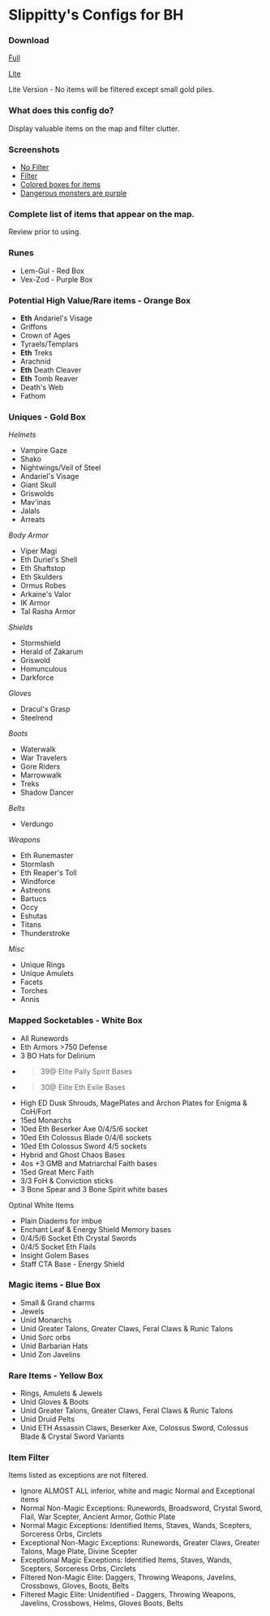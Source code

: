 Slippitty's Configs for BH
===================

### Download

[Full](https://raw.githubusercontent.com/slippittydo/bh-config/master/1.5s/full/BH.cfg)

[Lite](https://raw.githubusercontent.com/slippittydo/bh-config/master/1.5s/lite/BH.cfg)

Lite Version - No items will be filtered except small gold piles.

### What does this config do?

Display valuable items on the map and filter clutter.

### Screenshots

* [No Filter](http://i.imgur.com/3Qvh81E.jpg)
* [Filter](http://i.imgur.com/RrHXpfX.jpg)
* [Colored boxes for items](http://i.imgur.com/emAsPoC.jpg)
* [Dangerous monsters are purple](http://i.imgur.com/s3vLGdD.jpg)

### Complete list of items that appear on the map.
Review prior to using.

### Runes

* Lem-Gul - Red Box
* Vex-Zod - Purple Box

### Potential High Value/Rare items - Orange Box

* **Eth** Andariel's Visage
* Griffons
* Crown of Ages
* Tyraels/Templars
* **Eth** Treks
* Arachnid
* **Eth** Death Cleaver
* **Eth** Tomb Reaver
* Death's Web
* Fathom

### Uniques - Gold Box

*Helmets*

* Vampire Gaze
* Shako
* Nightwings/Veil of Steel
* Andariel's Visage
* Giant Skull
* Griswolds
* Mav'inas
* Jalals
* Arreats

*Body Armor*

* Viper Magi
* Eth Duriel's Shell
* Eth Shaftstop
* Eth Skulders
* Ormus Robes
* Arkaine's Valor
* IK Armor
* Tal Rasha Armor

*Shields*

* Stormshield
* Herald of Zakarum
* Griswold
* Homunculous
* Darkforce

*Gloves*

* Dracul's Grasp
* Steelrend

*Boots*

* Waterwalk
* War Travelers
* Gore Riders
* Marrowwalk
* Treks
* Shadow Dancer

*Belts*

* Verdungo

*Weapons*

* Eth Runemaster
* Stormlash
* Eth Reaper's Toll
* Windforce
* Astreons
* Bartucs
* Occy
* Eshutas
* Titans
* Thunderstroke

*Misc*

* Unique Rings
* Unique Amulets
* Facets
* Torches
* Annis

### Mapped Socketables - White Box

* All Runewords
* Eth Armors >750 Defense
* 3 BO Hats for Delirium
* >39@ Elite Pally Spirit Bases
* >30@ Elite Eth Exile Bases
* High ED Dusk Shrouds, MagePlates and Archon Plates for Enigma & CoH/Fort
* 15ed Monarchs
* 10ed Eth Beserker Axe 0/4/5/6 socket
* 10ed Eth Colossus Blade 0/4/6 sockets
* 10ed Eth Colossus Sword 4/5 sockets
* Hybrid and Ghost Chaos Bases
* 4os +3 GMB and Matriarchal Faith bases
* 15ed Great Merc Faith
* 3/3 FoH & Conviction sticks
* 3 Bone Spear and 3 Bone Spirit white bases

Optinal White Items
* Plain Diadems for imbue
* Enchant Leaf & Energy Shield Memory bases
* 0/4/5/6 Socket Eth Crystal Swords
* 0/4/5 Socket Eth Flails
* Insight Golem Bases
* Staff CTA Base - Energy Shield

### Magic items - Blue Box

* Small & Grand charms
* Jewels
* Unid Monarchs
* Unid Greater Talons, Greater Claws, Feral Claws & Runic Talons
* Unid Sorc orbs
* Unid Barbarian Hats
* Unid Zon Javelins

### Rare Items - Yellow Box

* Rings, Amulets & Jewels
* Unid Gloves & Boots
* Unid Greater Talons, Greater Claws, Feral Claws & Runic Talons
* Unid Druid Pelts
* Unid ETH Assassin Claws, Beserker Axe, Colossus Sword, Colossus Blade & Crystal Sword Variants

### Item Filter

Items listed as exceptions are not filtered.

* Ignore ALMOST ALL inferior, white and magic Normal and Exceptional items
* Normal Non-Magic Exceptions: Runewords, Broadsword, Crystal Sword, Flail, War Scepter, Ancient Armor, Gothic Plate
* Normal Magic Exceptions: Identified Items, Staves, Wands, Scepters, Sorceress Orbs, Circlets
* Exceptional Non-Magic Exceptions: Runewords, Greater Claws, Greater Talons, Mage Plate, Divine Scepter
* Exceptional Magic Exceptions: Identified Items, Staves, Wands, Scepters, Sorceress Orbs, Circlets
* Filtered Non-Magic Elite: Daggers, Throwing Weapons, Javelins, Crossbows, Gloves, Boots, Belts
* Filtered Magic Elite: Unidentified - Daggers, Throwing Weapons, Javelins, Crossbows, Helms, Gloves Boots, Belts
